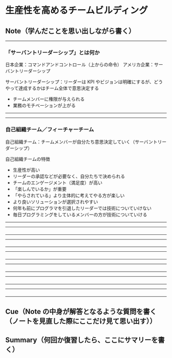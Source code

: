 # 生産性を高めるチームビルディング

## Note（学んだことを思い出しながら書く）

---

### 「サーバントリーダーシップ」とは何か

日本企業：コマンドアンドコントロール（上からの命令）
アメリカ企業：サーバントリーダーシップ

サーバントリーダーシップ：リーダーは KPI やビジョンは明確にするが、どうやって達成するかはチーム全体で意思決定する

- チームメンバーに権限が与えられる
- 業務のモチベーションが上がる

---

---

### 自己組織チーム／フィーチャーチーム

自己組織チーム：チームメンバーが自分たち意思決定していく（サーバントリーダーシップ）

自己組織チームの特徴

- 生産性が高い
- リーダーの承認などが必要なく、自分たちで決められる
- チームのエンゲージメント（満足度）が高い
- 「楽しんでいるか」が重要
- 「やらされている」より主体的に考えてやる方が楽しい
- より良いソリューションが選択されやすい
- 何年も前にプログラマを引退したリーダーでは技術についていけない
- 毎日プログラミングをしているメンバーの方が技術についていける

---

---

###

---

---

###

---

---

###

---

---

###

---

---

###

---

---

###

---

## Cue（Note の中身が解答となるような質問を書く（ノートを見直した際にここだけ見て思い出す））

## Summary（何回か復習したら、ここにサマリーを書く）
